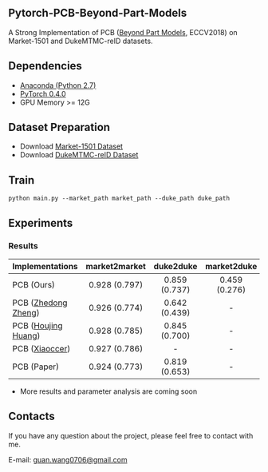 ## Pytorch-PCB-Beyond-Part-Models
A Strong Implementation of PCB ([Beyond Part Models](https://arxiv.org/abs/1711.09349), ECCV2018) on Market-1501 and DukeMTMC-reID datasets.

## Dependencies
* [Anaconda (Python 2.7)](https://www.anaconda.com/download/)
* [PyTorch 0.4.0](http://pytorch.org/)
* GPU Memory >= 12G

## Dataset Preparation
* Download [Market-1501 Dataset](http://ww7.liangzheng.org/)
* Download [DukeMTMC-reID Dataset](https://github.com/layumi/DukeMTMC-reID_evaluation)

## Train
```
python main.py --market_path market_path --duke_path duke_path
```

## Experiments
### Results

| Implementations | market2market | duke2duke | market2duke | duke2market |
| ---                               | :---: | :---: | :---: | :---: |
| PCB (Ours) | 0.928 (0.797) | 0.859 (0.737) | 0.459 (0.276) | 0.556 (0.287) |
| PCB ([Zhedong Zheng](https://github.com/huanghoujing/beyond-part-models)) | 0.926 (0.774) | 0.642 (0.439) | - | - |
| PCB ([Houjing Huang](https://github.com/huanghoujing/beyond-part-models)) | 0.928 (0.785) | 0.845 (0.700) | - | - |
| PCB ([Xiaoccer](https://github.com/Xiaoccer/ReID-PCB_RPP)) |	0.927 (0.786)	| - | - | - | 
| PCB (Paper) | 0.924 (0.773) | 0.819 (0.653)	| - | - |

* More results and parameter analysis are coming soon

## Contacts
If you have any question about the project, please feel free to contact with me.

E-mail: guan.wang0706@gmail.com
